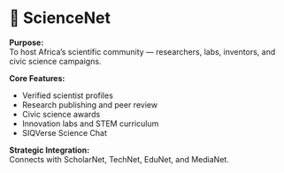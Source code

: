 # 🔬 ScienceNet

**Purpose:**  
To host Africa’s scientific community — researchers, labs, inventors, and civic science campaigns.

**Core Features:**
- Verified scientist profiles
- Research publishing and peer review
- Civic science awards
- Innovation labs and STEM curriculum
- SIQVerse Science Chat

**Strategic Integration:**  
Connects with ScholarNet, TechNet, EduNet, and MediaNet.

